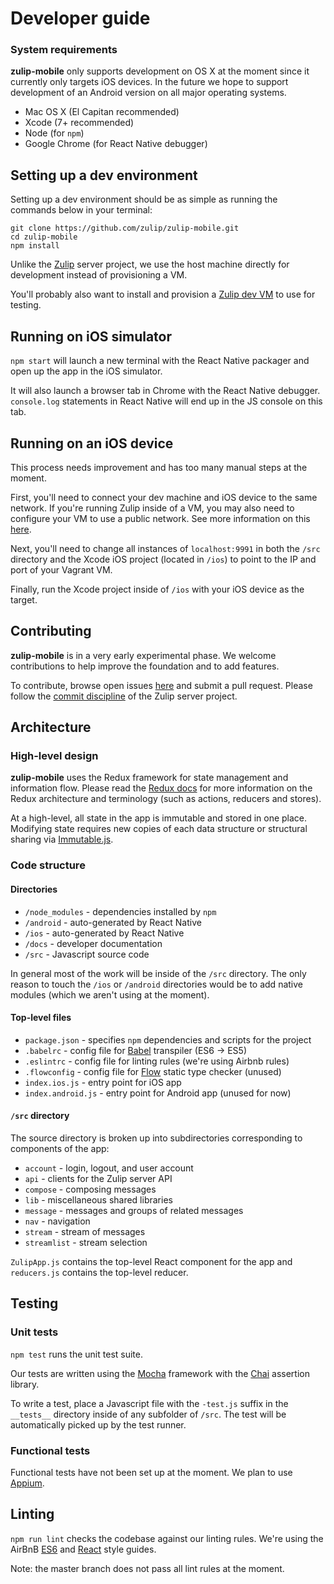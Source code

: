# Developer guide

### System requirements

**zulip-mobile** only supports development on OS X at the moment since it currently only targets iOS devices. In the future we hope to support development of an Android version on all major operating systems.

* Mac OS X (El Capitan recommended)
* Xcode (7+ recommended)
* Node (for `npm`)
* Google Chrome (for React Native debugger)


## Setting up a dev environment

Setting up a dev environment should be as simple as running the commands below in your terminal:
```
git clone https://github.com/zulip/zulip-mobile.git
cd zulip-mobile
npm install
```

Unlike the [Zulip](https://github.com/zulip/zulip) server project, we use the host machine directly for development instead of provisioning a VM.

You'll probably also want to install and provision a [Zulip dev VM](https://github.com/zulip/zulip/blob/master/README.dev.md) to use for testing.


## Running on iOS simulator
`npm start` will launch a new terminal with the React Native packager and open up the app in the iOS simulator.

It will also launch a browser tab in Chrome with the React Native debugger. `console.log` statements in React Native will end up in the JS console on this tab.

## Running on an iOS device
This process needs improvement and has too many manual steps at the moment.

First, you'll need to connect your dev machine and iOS device to the same network. If you're running Zulip inside of a VM, you may also need to configure your VM to use a public network. See more information on this [here](https://www.vagrantup.com/docs/networking/public_network.html).

Next, you'll need to change all instances of `localhost:9991` in both the `/src` directory and the Xcode iOS project (located in `/ios`) to point to the IP and port of your Vagrant VM.

Finally, run the Xcode project inside of `/ios` with your iOS device as the target.


## Contributing
**zulip-mobile** is in a very early experimental phase. We welcome contributions to help improve the foundation and to add features.

To contribute, browse open issues [here](https://github.com/zulip/zulip-mobile/issues) and submit a pull request. Please follow the [commit discipline](https://zulip.readthedocs.io/en/latest/code-style.html#version-control) of the Zulip server project.


## Architecture

### High-level design

**zulip-mobile** uses the Redux framework for state management and information flow. Please read the [Redux docs](http://redux.js.org/index.html) for more information on the Redux architecture and terminology (such as actions, reducers and stores).

At a high-level, all state in the app is immutable and stored in one place. Modifying state requires new copies of each data structure or structural sharing via [Immutable.js](https://facebook.github.io/immutable-js/).

### Code structure

#### Directories

* `/node_modules` - dependencies installed by `npm`
* `/android` - auto-generated by React Native
* `/ios` - auto-generated by React Native
* `/docs` - developer documentation
* `/src` - Javascript source code

In general most of the work will be inside of the `/src` directory. The only reason to touch the `/ios` or `/android` directories would be to add native modules (which we aren't using at the moment).

#### Top-level files
* `package.json` - specifies `npm` dependencies and scripts for the project
* `.babelrc` - config file for [Babel](https://babeljs.io/) transpiler (ES6 -> ES5)
* `.eslintrc` - config file for linting rules (we're using Airbnb rules)
* `.flowconfig` - config file for [Flow](https://flowtype.org/) static type checker (unused)
* `index.ios.js` - entry point for iOS app
* `index.android.js` - entry point for Android app (unused for now)

#### `/src` directory

The source directory is broken up into subdirectories corresponding to components of the app:
* `account` - login, logout, and user account
* `api` - clients for the Zulip server API
* `compose` - composing messages
* `lib` - miscellaneous shared libraries
* `message` - messages and groups of related messages
* `nav` - navigation
* `stream` - stream of messages
* `streamlist` - stream selection

`ZulipApp.js` contains the top-level React component for the app and `reducers.js` contains the top-level reducer.

## Testing

### Unit tests
`npm test` runs the unit test suite.

Our tests are written using the [Mocha](https://mochajs.org/) framework with the [Chai](http://chaijs.com/) assertion library.

To write a test, place a Javascript file with the `-test.js` suffix in the `__tests__` directory inside of any subfolder of `/src`. The test will be automatically picked up by the test runner.


### Functional tests
Functional tests have not been set up at the moment. We plan to use [Appium](http://appium.io/).


## Linting
`npm run lint` checks the codebase against our linting rules. We're using the AirBnB [ES6](https://github.com/airbnb/javascript) and [React](https://github.com/airbnb/javascript/tree/master/react) style guides.

Note: the master branch does not pass all lint rules at the moment.
